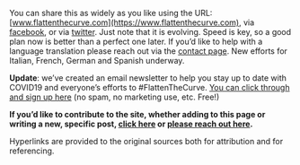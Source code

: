 You can share this as widely as you like using the URL: [www.flattenthecurve.com](https://www.flattenthecurve.com), via [facebook](https://www.facebook.com/photo.php?fbid=10158003174454431&set=a.10150142889684431&type=3&theater), or via [twitter](https://twitter.com/figgyjam/status/1236346020855861248). Just note that it is evolving. Speed is key, so a good plan now is better than a perfect one later. If you’d like to help with a language translation please reach out via the [contact page](/contact/). New efforts for Italian, French, German and Spanish underway.

**Update**: we’ve created an email newsletter to help you stay up to date with COVID19 and everyone’s efforts to #FlattenTheCurve. [You can click through and sign up here](https://flattenthecurve.substack.com/) (no spam, no marketing use, etc. Free!)

**If you’d like to contribute to the site, whether adding to this page or writing a new, specific post, [click here](https://www.flattenthecurve.com/#how-to-help-and-contribute) or [please reach out here](/contact/).**

Hyperlinks are provided to the original sources both for attribution and for referencing.

